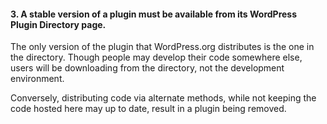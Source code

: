 <h4>3. A stable version of a plugin must be available from its WordPress Plugin Directory page.</h4>

The only version of the plugin that WordPress.org distributes is the one in the directory. Though people may develop their code somewhere else, users will be downloading from the directory, not the development environment.

Conversely, distributing code via alternate methods, while not keeping the code hosted here may up to date, result in a plugin being removed.